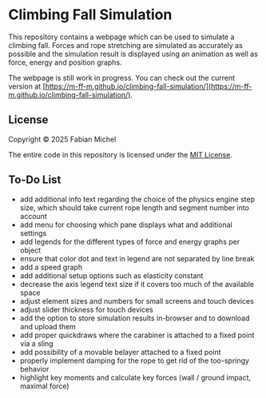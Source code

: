 # Climbing Fall Simulation

This repository contains a webpage which can be used to simulate a climbing fall. Forces and rope stretching are simulated as accurately as possible and the simulation result is displayed using an animation as well as force, energy and position graphs.

The webpage is still work in progress. You can check out the current version at [https://m-ff-m.github.io/climbing-fall-simulation/](https://m-ff-m.github.io/climbing-fall-simulation/).

## License

Copyright © 2025 Fabian Michel

The entire code in this repository is licensed under the [MIT License](LICENSE.md).

## To-Do List

- add additional info text regarding the choice of the physics engine step size, which should take current rope length and segment number into account
- add menu for choosing which pane displays what and additional settings
- add legends for the different types of force and energy graphs per object
- ensure that color dot and text in legend are not separated by line break
- add a speed graph
- add additional setup options such as elasticity constant
- decrease the axis legend text size if it covers too much of the available space
- adjust element sizes and numbers for small screens and touch devices
- adjust slider thickness for touch devices
- add the option to store simulation results in-browser and to download and upload them
- add proper quickdraws where the carabiner is attached to a fixed point via a sling
- add possibility of a movable belayer attached to a fixed point
- properly implement damping for the rope to get rid of the too-springy behavior
- highlight key moments and calculate key forces (wall / ground impact, maximal force)